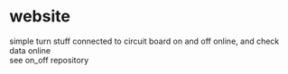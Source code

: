 # website
simple turn stuff connected to circuit board on and off online, and check data online <br>
see on_off repository
